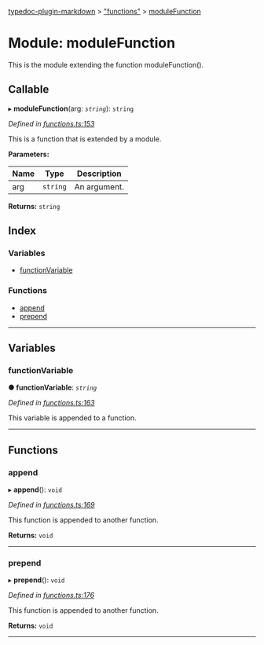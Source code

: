 [typedoc-plugin-markdown](../README.md) > ["functions"](../modules/_functions_.md) > [moduleFunction](../modules/_functions_.modulefunction.md)

# Module: moduleFunction

This is the module extending the function moduleFunction().

## Callable
▸ **moduleFunction**(arg: *`string`*): `string`

*Defined in [functions.ts:153](https://github.com/tgreyuk/typedoc-plugin-markdown/blob/master/examples/src/functions.ts#L153)*

This is a function that is extended by a module.

**Parameters:**

| Name | Type | Description |
| ------ | ------ | ------ |
| arg | `string` |  An argument. |

**Returns:** `string`

## Index

### Variables

* [functionVariable](_functions_.modulefunction.md#functionvariable)

### Functions

* [append](_functions_.modulefunction.md#append)
* [prepend](_functions_.modulefunction.md#prepend)

---

## Variables

<a id="functionvariable"></a>

###  functionVariable

**● functionVariable**: *`string`*

*Defined in [functions.ts:163](https://github.com/tgreyuk/typedoc-plugin-markdown/blob/master/examples/src/functions.ts#L163)*

This variable is appended to a function.

___

## Functions

<a id="append"></a>

###  append

▸ **append**(): `void`

*Defined in [functions.ts:169](https://github.com/tgreyuk/typedoc-plugin-markdown/blob/master/examples/src/functions.ts#L169)*

This function is appended to another function.

**Returns:** `void`

___
<a id="prepend"></a>

###  prepend

▸ **prepend**(): `void`

*Defined in [functions.ts:176](https://github.com/tgreyuk/typedoc-plugin-markdown/blob/master/examples/src/functions.ts#L176)*

This function is appended to another function.

**Returns:** `void`

___

